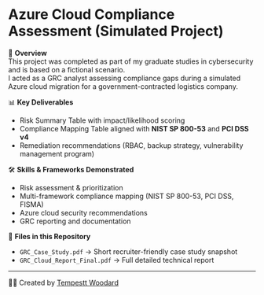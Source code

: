 # Azure Cloud Compliance Assessment (Simulated Project)

📌 **Overview**  
This project was completed as part of my graduate studies in cybersecurity and is based on a fictional scenario.  
I acted as a GRC analyst assessing compliance gaps during a simulated Azure cloud migration for a government-contracted logistics company.  

📊 **Key Deliverables**  
- Risk Summary Table with impact/likelihood scoring  
- Compliance Mapping Table aligned with **NIST SP 800-53** and **PCI DSS v4**  
- Remediation recommendations (RBAC, backup strategy, vulnerability management program)  

🛠 **Skills & Frameworks Demonstrated**  
- Risk assessment & prioritization  
- Multi-framework compliance mapping (NIST SP 800-53, PCI DSS, FISMA)  
- Azure cloud security recommendations  
- GRC reporting and documentation  

📂 **Files in this Repository**  
- `GRC_Case_Study.pdf` → Short recruiter-friendly case study snapshot  
- `GRC_Cloud_Report_Final.pdf` → Full detailed technical report  

---
👩‍💻 Created by [Tempestt Woodard](https://github.com/tnwoodard) 
